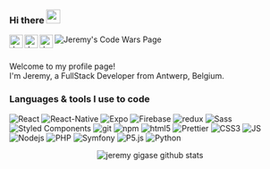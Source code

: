 ### Hi there <img src="https://media.giphy.com/media/YqFACC5oHsyy3l31k1/giphy.gif" width="25px">

<a href="https://twitter.com/JeremyGigase">
  <img align="left" alt="Jeremy's Twitter Page" width="24px" src="https://raw.githubusercontent.com/peterthehan/peterthehan/master/assets/twitter.svg" />
</a>
<a href="https://www.linkedin.com/in/jeremy-gigase-901249135/">
  <img align="left" alt="Jeremy's Linkedin Page" width="24px" src="https://raw.githubusercontent.com/peterthehan/peterthehan/master/assets/linkedin.svg" />
</a>
<a href="https://open.spotify.com/user/117094324">
  <img align="left" alt="Jeremy's Spotify Page" width="24px" src="https://raw.githubusercontent.com/peterthehan/peterthehan/master/assets/spotify.svg" />
</a>
<a href="https://www.codewars.com/users/jeremygigase">
  <img align="left" alt="Jeremy's Code Wars Page" src="https://www.codewars.com/users/jeremygigase/badges/micro" />
</a>
<br>
<br>
<p> Welcome to my profile page! 
  <br>
    I'm Jeremy, a FullStack Developer from Antwerp, Belgium.
 </p>

<h3>Languages & tools I use to code</h3>
<p>
  <img alt="React" src="https://img.shields.io/badge/-React-45b8d8?style=flat-square&logo=react&logoColor=white" />
  <img alt="React-Native" src="https://img.shields.io/badge/-React_Native-45b8d8?style=flat-square&logo=react&logoColor=white" />
  <img alt="Expo" src="https://img.shields.io/badge/-Expo-000000?style=flat-square&logo=expo&logoColor=white" />
  <img alt="Firebase" src="https://img.shields.io/badge/-Firebase-F6CB2C?style=flat-square&logo=firebase&logoColor=white" />
  <img alt="redux" src="https://img.shields.io/badge/-Redux-764ABC?style=flat-square&logo=redux&logoColor=white" />
  <img alt="Sass" src="https://img.shields.io/badge/-Sass-CC6699?style=flat-square&logo=sass&logoColor=white" />
  <img alt="Styled Components" src="https://img.shields.io/badge/-Styled_Components-db7092?style=flat-square&logo=styled-components&logoColor=white" />
  <img alt="git" src="https://img.shields.io/badge/-Git-F05032?style=flat-square&logo=git&logoColor=white" />
  <img alt="npm" src="https://img.shields.io/badge/-NPM-CB3837?style=flat-square&logo=npm&logoColor=white" />
  <img alt="html5" src="https://img.shields.io/badge/-HTML5-E34F26?style=flat-square&logo=html5&logoColor=white" />
  <img alt="Prettier" src="https://img.shields.io/badge/-Prettier-F7B93E?style=flat-square&logo=prettier&logoColor=white" />
  <img alt="CSS3" src="https://img.shields.io/badge/-CSS3-364BDD?style=flat-square&logo=css3&logoColor=white" />
  <img alt="JS" src="https://img.shields.io/badge/-Javascript-EFD81D?style=flat-square&logo=javascript&logoColor=white" />
  <img alt="Nodejs" src="https://img.shields.io/badge/-Nodejs-43853d?style=flat-square&logo=Node.js&logoColor=white" />
  <img alt="PHP" src="https://img.shields.io/badge/-PHP-7377AD?style=flat-square&logo=php&logoColor=white" />
  <img alt="Symfony" src="https://img.shields.io/badge/-Symfony-000000?style=flat-square&logo=symfony&logoColor=white" />
  <img alt="P5.js" src="https://img.shields.io/badge/-P5.js-E61F5B?style=flat-square&logo=p5.js&logoColor=white" />
  <img alt="Python" src="https://img.shields.io/badge/-Python-F7CE43?style=flat-square&logo=python&logoColor=white" />
</p>

<p align="center"> <img src="https://github-readme-stats.vercel.app/api?username=jeremygigase&show_icons=true&theme=gotham" alt="jeremy gigase github stats" />
<!--
**jeremygigase/jeremygigase** is a ✨ _special_ ✨ repository because its `README.md` (this file) appears on your GitHub profile.

Here are some ideas to get you started:

- 🔭 I’m currently working on ...
- 🌱 I’m currently learning ...
- 👯 I’m looking to collaborate on ...
- 🤔 I’m looking for help with ...
- 💬 Ask me about ...
- 📫 How to reach me: ...
- 😄 Pronouns: ...
- ⚡ Fun fact: ...
-->
